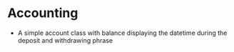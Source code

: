 # Accounting

* A simple account class with balance displaying the datetime during the deposit and withdrawing phrase 
  
